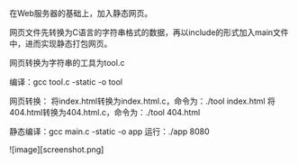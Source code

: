 在Web服务器的基础上，加入静态网页。

网页文件先转换为C语言的字符串格式的数据，再以include的形式加入main文件中，进而实现静态打包网页。

网页转换为字符串的工具为tool.c

编译：gcc tool.c -static -o tool

网页转换：
将index.html转换为index.html.c，命令为：./tool index.html
将404.html转换为404.html.c，命令为：./tool 404.html

静态编译：gcc main.c -static -o app
运行：./app 8080

![image][screenshot.png]
